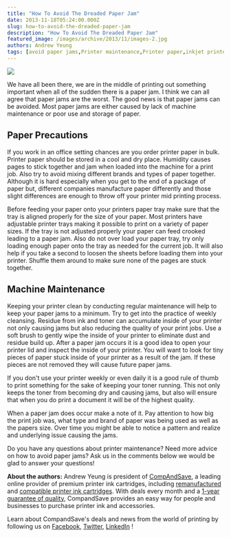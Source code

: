 ```yaml
---
title: "How To Avoid The Dreaded Paper Jam"
date: 2013-11-18T05:24:00.000Z
slug: how-to-avoid-the-dreaded-paper-jam
description: "How To Avoid The Dreaded Paper Jam"
featured_image: /images/archive/2013/11/images-2.jpg
authors: Andrew Yeung
tags: [avoid paper jams,Printer maintenance,Printer paper,inkjet printer,how to avoid paper jams,Paper Jam]
---
```


[![](/blog/images/images-2.jpg)](/blog/images/images-2.jpg)

  
We have all been there, we are in the middle of printing out something important when all of the sudden there is a paper jam. I think we can all agree that paper jams are the worst. The good news is that paper jams can be avoided. Most paper jams are either caused by lack of machine maintenance or poor use and storage of paper. 

## Paper Precautions 

If you work in an office setting chances are you order printer paper in bulk. Printer paper should be stored in a cool and dry place. Humidity causes pages to stick together and jam when loaded into the machine for a print job. Also try to avoid mixing different brands and types of paper together. Although it is hard especially when you get to the end of a package of paper but, different companies manufacture paper differently and those slight differences are enough to throw off your printer mid printing process. 

Before feeding your paper onto your printers paper tray make sure that the tray is aligned properly for the size of your paper. Most printers have adjustable printer trays making it possible to print on a variety of paper sizes. If the tray is not adjusted properly your paper can feed crooked leading to a paper jam. Also do not over load your paper tray, try only loading enough paper onto the tray as needed for the current job. It will also help if you take a second to loosen the sheets before loading them into your printer. Shuffle them around to make sure none of the pages are stuck together. 

## Machine Maintenance

Keeping your printer clean by conducting regular maintenance will help to keep your paper jams to a minimum. Try to get into the practice of weekly cleansing. Residue from ink and toner can accumulate inside of your printer not only causing jams but also reducing the quality of your print jobs. Use a soft brush to gently wipe the inside of your printer to eliminate dust and residue build up. After a paper jam occurs it is a good idea to open your printer lid and inspect the inside of your printer. You will want to look for tiny pieces of paper stuck inside of your printer as a result of the jam. If these pieces are not removed they will cause future paper jams.   
  
If you don't use your printer weekly or even daily it is a good rule of thumb to print something for the sake of keeping your toner running. This not only keeps the toner from becoming dry and causing jams, but also will ensure that when you do print a document it will be of the highest quality.   
  
When a paper jam does occur make a note of it. Pay attention to how big the print job was, what type and brand of paper was being used as well as the papers size. Over time you might be able to notice a pattern and realize and underlying issue causing the jams. 

Do you have any questions about printer maintenance? Need more advice on how to avoid paper jams? Ask us in the comments below we would be glad to answer your questions!   
  
**About the authors:** Andrew Yeung is president of [CompAndSave](https://www.compandsave.com/), a leading online provider of premium printer ink cartridges, including [remanufactured](https://www.compandsave.com/help) and [compatible printer ink cartridges](https://www.compandsave.com/help). With deals every month and a [1-year guarantee of quality](https://www.compandsave.com/help), CompandSave provides an easy way for people and businesses to purchase printer ink and accessories.  
  
  
Learn about CompandSave's deals and news from the world of printing by following us on [Facebook](https://www.facebook.com/compandsave.ink), [Twitter](https://twitter.com/compandsave), [LinkedIn](https://www.linkedin.com) !